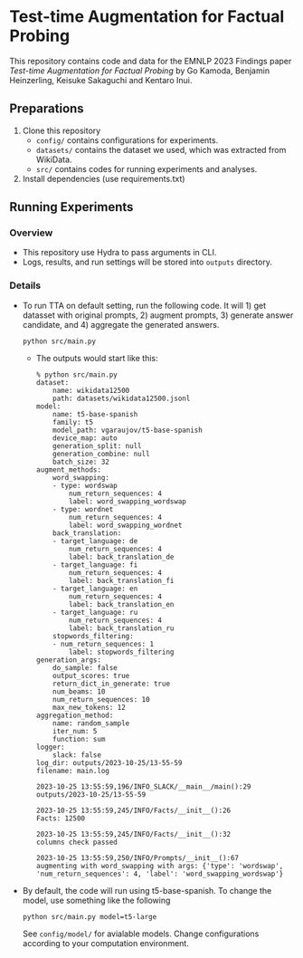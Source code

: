 # Test-time Augmentation for Factual Probing


This repository contains code and data for the EMNLP 2023 Findings paper *Test-time Augmentation for Factual Probing* by Go Kamoda, Benjamin Heinzerling, Keisuke Sakaguchi and Kentaro Inui.

## Preparations
1. Clone this repository
   - `config/` contains configurations for experiments.
   - `datasets/` contains the dataset we used, which was extracted from WikiData.
   - `src/` contains codes for running experiments and analyses.
2. Install dependencies (use requirements.txt)

## Running Experiments
### Overview
- This repository use Hydra to pass arguments in CLI.
- Logs, results, and run settings will be stored into `outputs` directory.

### Details
- To run TTA on default setting, run the following code. It will 1) get datasset with original prompts, 2) augment prompts, 3) generate answer candidate, and 4) aggregate the generated answers.
  ```
  python src/main.py
  ```
  - The outputs would start like this:
    ```
    % python src/main.py
    dataset:
        name: wikidata12500
        path: datasets/wikidata12500.jsonl
    model:
        name: t5-base-spanish
        family: t5
        model_path: vgaraujov/t5-base-spanish
        device_map: auto
        generation_split: null
        generation_combine: null
        batch_size: 32
    augment_methods:
        word_swapping:
        - type: wordswap
            num_return_sequences: 4
            label: word_swapping_wordswap
        - type: wordnet
            num_return_sequences: 4
            label: word_swapping_wordnet
        back_translation:
        - target_language: de
            num_return_sequences: 4
            label: back_translation_de
        - target_language: fi
            num_return_sequences: 4
            label: back_translation_fi
        - target_language: en
            num_return_sequences: 4
            label: back_translation_en
        - target_language: ru
            num_return_sequences: 4
            label: back_translation_ru
        stopwords_filtering:
        - num_return_sequences: 1
            label: stopwords_filtering
    generation_args:
        do_sample: false
        output_scores: true
        return_dict_in_generate: true
        num_beams: 10
        num_return_sequences: 10
        max_new_tokens: 12
    aggregation_method:
        name: random_sample
        iter_num: 5
        function: sum
    logger:
        slack: false
    log_dir: outputs/2023-10-25/13-55-59
    filename: main.log

    2023-10-25 13:55:59,196/INFO_SLACK/__main__/main():29
    outputs/2023-10-25/13-55-59

    2023-10-25 13:55:59,245/INFO/Facts/__init__():26
    Facts: 12500

    2023-10-25 13:55:59,245/INFO/Facts/__init__():32
    columns check passed

    2023-10-25 13:55:59,250/INFO/Prompts/__init__():67
    augmenting with word_swapping with args: {'type': 'wordswap', 'num_return_sequences': 4, 'label': 'word_swapping_wordswap'}
    ```
- By default, the code will run using t5-base-spanish. To change the model, use something like the following
  ```
  python src/main.py model=t5-large
  ```
  See `config/model/` for avialable models. Change configurations according to your computation environment.

